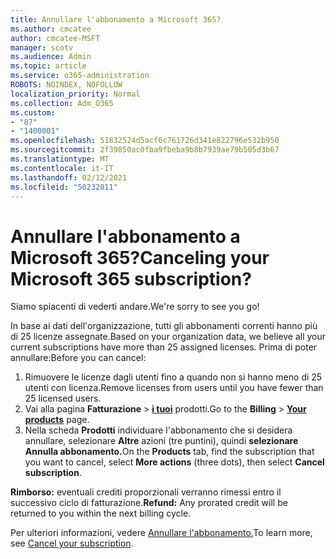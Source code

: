 ```yaml
---
title: Annullare l'abbonamento a Microsoft 365?
ms.author: cmcatee
author: cmcatee-MSFT
manager: scotv
ms.audience: Admin
ms.topic: article
ms.service: o365-administration
ROBOTS: NOINDEX, NOFOLLOW
localization_priority: Normal
ms.collection: Adm_O365
ms.custom:
- "87"
- "1400001"
ms.openlocfilehash: 51832524d5acf6c761726d341e822796e532b950
ms.sourcegitcommit: 2f39850ac0fba9fbeba9b8b7939ae79b505d3b67
ms.translationtype: MT
ms.contentlocale: it-IT
ms.lasthandoff: 02/12/2021
ms.locfileid: "50232011"
---
```

# <a name="canceling-your-microsoft-365-subscription"></a><span data-ttu-id="8b302-102">Annullare l'abbonamento a Microsoft 365?</span><span class="sxs-lookup"><span data-stu-id="8b302-102">Canceling your Microsoft 365 subscription?</span></span>

<span data-ttu-id="8b302-103">Siamo spiacenti di vederti andare.</span><span class="sxs-lookup"><span data-stu-id="8b302-103">We're sorry to see you go!</span></span>
  
<span data-ttu-id="8b302-104">In base ai dati dell'organizzazione, tutti gli abbonamenti correnti hanno più di 25 licenze assegnate.</span><span class="sxs-lookup"><span data-stu-id="8b302-104">Based on your organization data, we believe all your current subscriptions have more than 25 assigned licenses.</span></span> <span data-ttu-id="8b302-105">Prima di poter annullare:</span><span class="sxs-lookup"><span data-stu-id="8b302-105">Before you can cancel:</span></span>

1. <span data-ttu-id="8b302-106">Rimuovere le licenze dagli utenti fino a quando non si hanno meno di 25 utenti con licenza.</span><span class="sxs-lookup"><span data-stu-id="8b302-106">Remove licenses from users until you have fewer than 25 licensed users.</span></span>
2. <span data-ttu-id="8b302-107">Vai alla pagina **Fatturazione** \> **[i tuoi](https://go.microsoft.com/fwlink/p/?linkid=842054)** prodotti.</span><span class="sxs-lookup"><span data-stu-id="8b302-107">Go to the **Billing** \> **[Your products](https://go.microsoft.com/fwlink/p/?linkid=842054)** page.</span></span>
3. <span data-ttu-id="8b302-108">Nella scheda **Prodotti** individuare l'abbonamento che si desidera annullare, selezionare **Altre** azioni (tre puntini), quindi **selezionare Annulla abbonamento.**</span><span class="sxs-lookup"><span data-stu-id="8b302-108">On the **Products** tab, find the subscription that you want to cancel, select **More actions** (three dots), then select **Cancel subscription**.</span></span>

<span data-ttu-id="8b302-109">**Rimborso:** eventuali crediti proporzionali verranno rimessi entro il successivo ciclo di fatturazione.</span><span class="sxs-lookup"><span data-stu-id="8b302-109">**Refund:** Any prorated credit will be returned to you within the next billing cycle.</span></span>

<span data-ttu-id="8b302-110">Per ulteriori informazioni, vedere [Annullare l'abbonamento.](https://docs.microsoft.com/microsoft-365/commerce/subscriptions/cancel-your-subscription)</span><span class="sxs-lookup"><span data-stu-id="8b302-110">To learn more, see [Cancel your subscription](https://docs.microsoft.com/microsoft-365/commerce/subscriptions/cancel-your-subscription).</span></span>